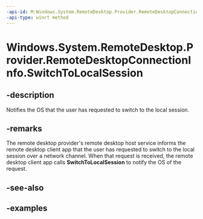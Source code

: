 ```yaml
---
-api-id: M:Windows.System.RemoteDesktop.Provider.RemoteDesktopConnectionInfo.SwitchToLocalSession
-api-type: winrt method
---
```


# Windows.System.RemoteDesktop.Provider.RemoteDesktopConnectionInfo.SwitchToLocalSession

<!--
public void SwitchToLocalSession ();
-->


## -description

Notifies the OS that the user has requested to switch to the local session.

## -remarks

The remote desktop provider's remote desktop host service informs the remote desktop client app that the user has requested to switch to the local session over a network channel. When that request is received, the remote desktop client app calls **SwitchToLocalSession** to notify the OS of the request.

## -see-also

## -examples


